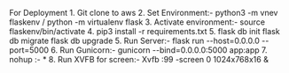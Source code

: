 For Deployment
    1. Git clone to aws
    2. Set Environment:- python3 -m vnev flaskenv / python -m virtualenv flask
    3. Activate environment:- source flaskenv/bin/activate
    4. pip3 install -r requirements.txt
    5. flask db init    flask db migrate   flask db upgrade
    5. Run Server:- flask run --host=0.0.0.0 --port=5000
    6. Run Gunicorn:- gunicorn --bind=0.0.0.0:5000 app:app
    7. nohup :- 
    * 8. Run XVFB for screen:- Xvfb :99 -screen 0 1024x768x16 & 



